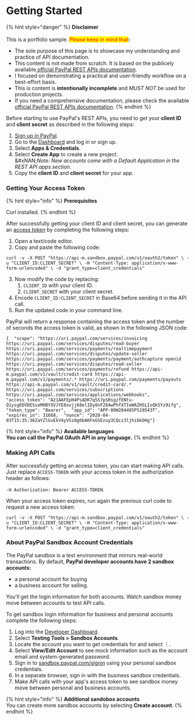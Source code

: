 # Getting Started

{% hint style="danger" %}
**Disclaimer**\
\
This is a portfolio sample.  <mark style="color:red;background-color:$danger;">Please keep in mind that</mark>**:**

* The sole purpose of this page is to showcase my understanding and practice of API documentation.&#x20;
* This content is not made from scratch. It is based on the publicely available[ official PayPal REST APIs documentation](https://developer.paypal.com/api/rest/).
* I focused on demonstrating a practical and user-friendly workflow on a best-effort basis.
* This is content is **intentionally incomplete** and _MUST NOT_ be used for production projects.
* If you need a comprehensive documentation, please check the available [official PayPal REST APIs documentation](https://developer.paypal.com/api/rest/).
{% endhint %}

Before starting to use PayPal's REST APIs, you need to get your **client ID** and **client secret** as described in the following steps:&#x20;

1. [Sign up in PayPal](https://www.paypal.com/webapps/mpp/account-selection?intent=developer\&country.x=PT\&locale.x=en_US).&#x20;
2. Go to the [Dashboard](https://developer.paypal.com/dashboard/) and log in or sign up.
3. Select **Apps & Credentials**.
4. Select **Create App** to create a new project.\
   &#xNAN;_&#x4E;ote: New accounts come with a Default Application in the REST API apps section_.
5. Copy the **client ID** and **client secret** for your app.

### Getting Your Access Token

{% hint style="info" %}
**Prerequisites**

Curl installed.
{% endhint %}

After successfully getting your client ID and client secret, you can generate an [access token](getting-started.md#core-concepts) by completing the following steps:

1. Open a text/code editor.
2. Copy and paste the following code:

```
curl -v -X POST "https://api-m.sandbox.paypal.com/v1/oauth2/token" \ -u "CLIENT_ID:CLIENT_SECRET" \ -H "Content-Type: application/x-www-form-urlencoded" \ -d "grant_type=client_credentials"
```

3. Now modify the code by replacing:
   1. `CLIENT_ID` with your client ID.
   2. `CLIENT_SECRET` with your client secret.
4. Encode `CLIENT_ID:CLIENT_SECRET` in Base64 before sending it in the API call.
5. Run the updated code in your command line.

PayPal will return a response containing the access token and the number of seconds the access token is valid, as shown in the following JSON code:

```
{  "scope": "https://uri.paypal.com/services/invoicing https://uri.paypal.com/services/disputes/read-buyer https://uri.paypal.com/services/payments/realtimepayment https://uri.paypal.com/services/disputes/update-seller https://uri.paypal.com/services/payments/payment/authcapture openid https://uri.paypal.com/services/disputes/read-seller https://uri.paypal.com/services/payments/refund https://api-m.paypal.com/v1/vault/credit-card https://api-m.paypal.com/v1/payments/.* https://uri.paypal.com/payments/payouts https://api-m.paypal.com/v1/vault/credit-card/.* https://uri.paypal.com/services/subscriptions https://uri.paypal.com/services/applications/webhooks",  "access_token": "A21AAFEpH4PsADK7qSS7pSRsgzfENtu-Q1ysgEDVDESseMHBYXVJYE8ovjj68elIDy8nF26AwPhfXTIeWAZHSLIsQkSYz9ifg",  "token_type": "Bearer",  "app_id": "APP-80W284485P519543T",  "expires_in": 31668,  "nonce": "2020-04-03T15:35:36ZaYZlGvEkV4yVSz8g6bAKFoGSEzuy3CQcz3ljhibkOHg"}
```

{% hint style="info" %}
**Available languages**\
**You can call the PayPal OAuth API in any language.**
{% endhint %}

### Making API Calls

After successfuly getting an access token, you can start making API calls. Just replace `ACCESS-TOKEN` with your access token in the authorization header as follows:

&#x20;`-H Authorization: Bearer ACCESS-TOKEN`.&#x20;

When your access token expires, run again the previous curl code to request a new access token:

```
curl -v -X POST "https://api-m.sandbox.paypal.com/v1/oauth2/token" \ -u "CLIENT_ID:CLIENT_SECRET" \ -H "Content-Type: application/x-www-form-urlencoded" \ -d "grant_type=client_credentials"
```

### About PayPal Sandbox Account Credentials

The PayPal sandbox is a test environment that mirrors real-world transactions. By default, **PayPal developer accounts have 2 sandbox accounts:**&#x20;

* a personal account for buying
* a business account for selling.&#x20;

You'll get the login information for both accounts. Watch sandbox money move between accounts to test API calls.

To get sandbox login information for business and personal accounts complete the following steps:

1. Log into the [Developer Dashboard](https://developer.paypal.com/dashboard/).
2. Select **Testing Tools > Sandbox Accounts**.&#x20;
3. Locate the account you want to get credentials for and select ⋮.
4. Select **View/Edit Account** to see mock information such as the account email and system-generated password.
5. Sign in to [sandbox.paypal.com/signin](https://sandbox.paypal.com/signin) using your personal sandbox credentials.
6. In a separate browser, sign in with the business sandbox credentials.
7. Make API calls with your app's access token to see sandbox money move between personal and business accounts.

{% hint style="info" %}
**Additional sandobox accounts**\
You can create more sandbox accounts by selecting **Create account**.
{% endhint %}
